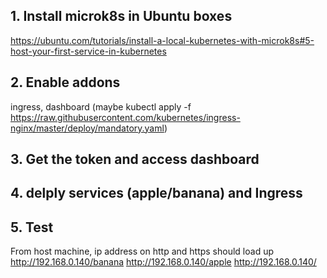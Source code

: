 ## 1. Install microk8s in Ubuntu boxes
https://ubuntu.com/tutorials/install-a-local-kubernetes-with-microk8s#5-host-your-first-service-in-kubernetes

## 2. Enable addons
ingress, dashboard
(maybe kubectl apply -f https://raw.githubusercontent.com/kubernetes/ingress-nginx/master/deploy/mandatory.yaml)

## 3. Get the token and access dashboard

## 4. delply services (apple/banana) and Ingress

## 5. Test
From host machine, ip address on http and https should load up
http://192.168.0.140/banana
http://192.168.0.140/apple
http://192.168.0.140/
